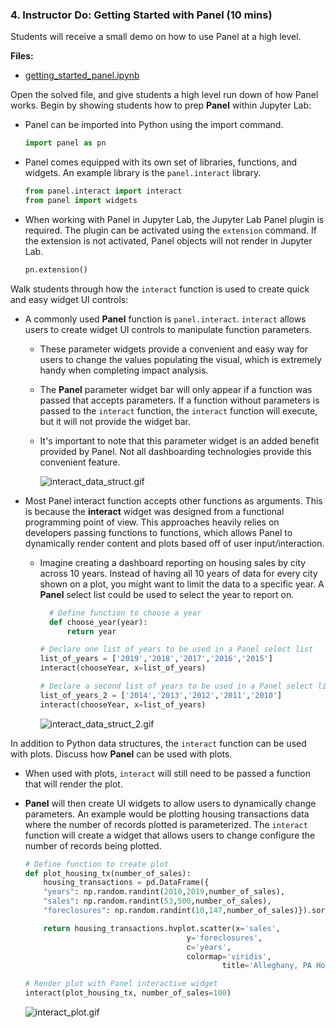 ### 4. Instructor Do: Getting Started with Panel (10 mins)

Students will receive a small demo on how to use Panel at a high level.

**Files:**

* [getting_started_panel.ipynb](Activities/04-Ins_Getting_Started_Panel/Solved/getting_started_panel.ipynb)

Open the solved file, and give students a high level run down of how Panel works. Begin by showing students how to prep **Panel** within Jupyter Lab:

* Panel can be imported into Python using the import command.

    ```python
    import panel as pn
    ```

* Panel comes equipped with its own set of libraries, functions, and widgets. An example library is the `panel.interact` library.

    ```python
    from panel.interact import interact
    from panel import widgets
    ```

* When working with Panel in Jupyter Lab, the Jupyter Lab Panel plugin is required. The plugin can be activated using the `extension` command. If the extension is not activated, Panel objects will not render in Jupyter Lab.

    ```python
    pn.extension()
    ```

Walk students through how the `interact` function is used to create quick and easy widget UI controls:

* A commonly used **Panel** function is `panel.interact`. `interact` allows users to create widget UI controls to manipulate function parameters.

  * These parameter widgets provide a convenient and easy way for users to change the values populating the visual, which is extremely handy when completing impact analysis.

  * The **Panel** parameter widget bar will only appear if a function was passed that accepts parameters. If a function without parameters is passed to the `interact` function, the `interact` function will execute, but it will not provide the widget bar.

  * It's important to note that this parameter widget is an added benefit provided by Panel. Not all dashboarding technologies provide this convenient feature.

    ![interact_data_struct.gif](Images/interact_data_struct.gif)

* Most Panel interact function accepts other functions as arguments. This is because the **interact** widget was designed from a functional programming point of view. This approaches heavily relies on developers passing functions to functions, which allows Panel to dynamically render content and plots based off of user input/interaction.

  * Imagine creating a dashboard reporting on housing sales by city across 10 years. Instead of having all 10 years of data for every city shown on a plot, you might want to limit the data to a specific year. A **Panel** select list could be used to select the year to report on.

    ```python
      # Define function to choose a year
      def choose_year(year):
          return year
    ```

    ```python
    # Declare one list of years to be used in a Panel select list
    list_of_years = ['2019','2018','2017','2016','2015']
    interact(chooseYear, x=list_of_years)
    ```

    ```python
    # Declare a second list of years to be used in a Panel select list
    list_of_years_2 = ['2014','2013','2012','2011','2010']
    interact(chooseYear, x=list_of_years)
    ```

    ![interact_data_struct_2.gif](Images/interact_data_struct_2.gif)

In addition to Python data structures, the `interact` function can be used with plots. Discuss how **Panel** can be used with plots.

* When used with plots, `interact` will still need to be passed a function that will render the plot.

* **Panel** will then create UI widgets to allow users to dynamically change parameters. An example would be plotting housing transactions data where the number of records plotted is parameterized. The `interact` function will create a widget that allows users to change configure the number of records being plotted.

    ```python
    # Define function to create plot
    def plot_housing_tx(number_of_sales):
        housing_transactions = pd.DataFrame({
        "years": np.random.randint(2010,2019,number_of_sales),
        "sales": np.random.randint(53,500,number_of_sales),
        "foreclosures": np.random.randint(10,147,number_of_sales)}).sort_values(['years','sales'])

        return housing_transactions.hvplot.scatter(x='sales',
                                        y='foreclosures',
                                        c='years',
                                        colormap='viridis',
                                                title='Alleghany, PA Housing Transactions')

    # Render plot with Panel interactive widget
    interact(plot_housing_tx, number_of_sales=100)
    ```

    ![interact_plot.gif](Images/interact_plot.gif)
